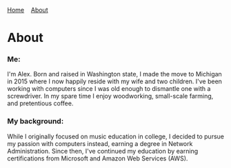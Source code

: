[Home](/index.md)&nbsp;&nbsp;&nbsp;&nbsp;[About](/about.md)
# About

### Me:

I'm Alex. Born and raised in Washington state, I made the move to Michigan in 2015 where I now happily reside with my wife and two children. I've been working with computers since I was old enough to dismantle one with a screwdriver. In my spare time I enjoy woodworking, small-scale farming, and pretentious coffee.
 
### My background:

While I originally focused on music education in college, I decided to pursue my passion with computers instead, earning a degree in Network Administration. Since then, I've continued my education by earning certifications from Microsoft and Amazon Web Services (AWS).
